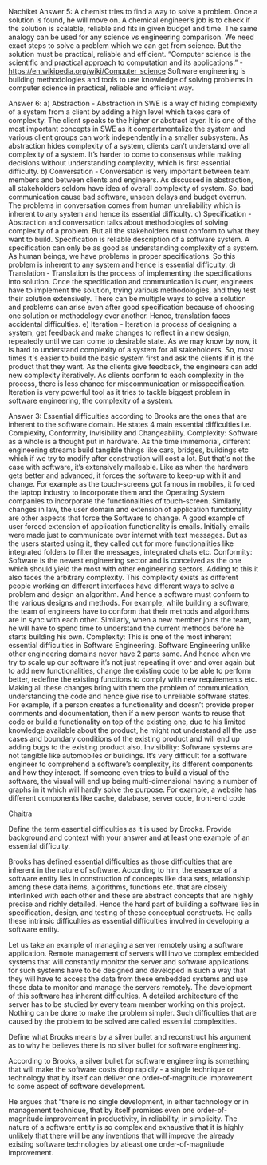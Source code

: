 Nachiket
Answer 5: A chemist tries to find a way to solve a problem. Once a solution is found, he will move on. A chemical engineer’s job is to check if the solution is scalable, reliable and fits in given budget and time.
The same analogy can be used for any science vs engineering comparison. We need exact steps to solve a problem which we can get from science. But the solution must be practical, reliable and efficient.
“Computer science is the scientific and practical approach to computation and its applications.” - https://en.wikipedia.org/wiki/Computer_science
Software engineering is building methodologies and tools to use knowledge of solving problems in computer science in practical, reliable and efficient way.

Answer 6:
a) Abstraction - Abstraction in SWE is a way of hiding complexity of a system from a client by adding a high level which takes care of complexity. The client speaks to the higher or abstract layer. It is one of the most important concepts in SWE as it compartmentalize the system and various client groups can work independently in a smaller subsystem. As abstraction hides complexity of a system, clients can’t understand overall complexity of a system. It’s harder to come to consensus while making decisions without understanding complexity, which is first essential difficulty.
b) Conversation - Conversation is very important between team members and between clients and engineers. As discussed in abstraction, all stakeholders seldom have idea of overall complexity of system. So, bad communication cause bad software, unseen delays and budget overrun. The problems in conversation comes from human unreliability which is inherent to any system and hence its essential difficulty.
c) Specification - Abstraction and conversation talks about methodologies of solving complexity of a problem. But all the stakeholders must conform to what they want to build. Specification is reliable description of a software system. A specification can only be as good as understanding complexity of a system. As human beings, we have problems in proper specifications. So this problem is inherent to any system and hence is essential difficulty.
d) Translation - Translation is the process of implementing the specifications into solution. Once the specification and communication is over, engineers have to implement the solution, trying various methodologies, and they test their solution extensively. There can be multiple ways to solve a solution and problems can arise even after good specification because of choosing one solution or methodology over another. Hence, translation faces accidental difficulties.
e) Iteration - Iteration is process of designing a system, get feedback and make changes to reflect in a new design, repeatedly until we can come to desirable state. As we may know by now, it is hard to understand complexity of a system for all stakeholders. So, most times it's easier to build the basic system first and ask the clients if it is the product that they want. As the clients give feedback, the engineers can add new complexity iteratively. As clients conform to each complexity in the process, there is less chance for miscommunication or misspecification. Iteration is very powerful tool as it tries to tackle biggest problem in software engineering, the complexity of a system.

Answer 3: Essential difficulties according to Brooks are the ones that are inherent to the software domain. He states 4 main essential difficulties i.e. Complexity, Conformity, Invisibility and Changeability.
Complexity: Software as a whole is a thought put in hardware. As the time immemorial, different engineering streams build tangible things like cars, bridges, buildings etc which if we try to modify after construction will cost a lot. But that's not the case with software, it’s extensively malleable. Like as when the hardware gets better and advanced, it forces the software to keep-up with it and change. For example as the touch-screens got famous in mobiles, it forced the laptop industry to incorporate them and the Operating System companies to incorporate the functionalities of touch-screen. Similarly, changes in law, the user domain and extension of application functionality are other aspects that force the Software to change. A good example of user forced extension of application functionality is emails. Initially emails were made just to communicate over internet with text messages. But as the users started using it, they called out for more functionalities like integrated folders to filter the messages, integrated chats etc.
Conformity: Software is the newest engineering sector and is conceived as the one which should yield the most with other engineering sectors. Adding to this it also faces the arbitrary complexity. This complexity exists as different people working on different interfaces have different ways to solve a problem and design an algorithm. And hence a software must conform to the various designs and methods. For example, while building a software, the team of engineers have to conform that their methods and algorithms are in sync with each other. Similarly, when a new member joins the team, he will have to spend time to understand the current methods before he starts building his own.
Complexity: This is one of the most inherent essential difficulties in Software Engineering. Software Engineering unlike other engineering domains never have 2 parts same. And hence  when we try to scale up our software it’s not just repeating it over and over again but to add new functionalities, change the existing code to be able to perform better, redefine the existing functions to comply with new requirements etc. Making all these changes bring with them the problem of communication, understanding the code and hence give rise to unreliable software states. For example, if a person creates a functionality and doesn’t provide proper comments and documentation, then if a new person wants to reuse that code or build a functionality on top of the existing one, due to his limited knowledge available about the product, he might not understand all the use cases and boundary conditions of the existing product and will end up adding bugs to the existing product also.
Invisibility: Software systems are not tangible like automobiles or buildings. It’s very difficult for a software engineer to comprehend a software’s complexity, its different components and how they interact. If someone even tries to build a visual of the software, the visual will end up being multi-dimensional having a number of graphs in it which will hardly solve the purpose. For example, a website has different components like cache, database, server code, front-end code  























































Chaitra

Define the term essential difficulties as it is used by Brooks. Provide background and context with your answer and at least one example of an essential difficulty.

Brooks has defined essential difficulties as those difficulties that are inherent in the nature of software. According to him, the essence of a software entity lies in construction of concepts like data sets, relationship among these data items, algorithms, functions etc. that are closely interlinked with each other and these are abstract concepts that are highly precise and richly detailed. Hence the hard part of building a software lies in specification, design, and testing of these conceptual constructs. He calls these intrinsic difficulties as essential difficulties involved in developing a software entity.

Let us take an example of managing a server remotely using a software application. Remote management of servers will involve complex embedded systems that will constantly monitor the server and software applications for such systems have to be designed and developed in such a way that they will have to access the data from these embedded systems and use these data to monitor and manage the servers remotely. The development of this software has inherent difficulties. A detailed architecture of the server has to be studied by every team member working on this project. Nothing can be done to make the problem simpler. Such difficulties that are caused by the problem to be solved are called essential complexities.

Define what Brooks means by a silver bullet and reconstruct his argument as to why he believes there is no silver bullet for software engineering.

According to Brooks, a silver bullet for software engineering is something that will make the software costs drop rapidly - a single technique or technology that by itself can deliver one order-of-magnitude improvement to some aspect of software development.

He argues that “there is no single development, in either technology or in management technique, that by itself promises even  one order-of-magnitude improvement in productivity, in reliability, in simplicity. The nature of a software entity is so complex and exhaustive that it is highly unlikely that there will be any inventions that will improve the already existing software technologies by atleast one order-of-magnitude improvement. 


